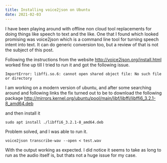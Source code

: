 ```yaml
---
title: Installing voice2json on Ubuntu
date: 2021-02-03
---
```


I have been playing around with offline non cloud tool replacements for doing things like speech to text and the like. One that I found which looked promising was voice2json which is a command line tool for turning speech intent into text. It can do generic conversion too, but a review of that is not the subject of this post.

Following the instructions from the website http://voice2json.org/install.html worked fine up till I tried to run it and got the following issue.

```
ImportError: libffi.so.6: cannot open shared object file: No such file or directory
```

I am working on a modern version of ubuntu, and after some searching around and following links the fix turned out to be to download the following package http://mirrors.kernel.org/ubuntu/pool/main/libf/libffi/libffi6_3.2.1-8_amd64.deb

and then install it

```
sudo apt install ./libffi6_3.2.1-8_amd64.deb
```

Problem solved, and I was able to run it.

```
voice2json transcribe-wav --open < test.wav
```

With the output working as expected. I did notice it seems to take as long to run as the audio itself is, but thats not a huge issue for my case.